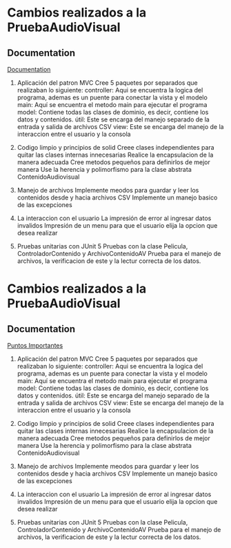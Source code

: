 
# Cambios realizados a la PruebaAudioVisual





## Documentation

[Documentation](https://linktodocumentation)

1. Aplicación del patron MVC
Cree 5 paquetes por separados que realizaban lo siguiente: 
controller: Aqui se encuentra la logica del programa, ademas es un puente para conectar la vista y el modelo
main: Aquí se encuentra el metodo main para ejecutar el programa
model: Contiene todas las clases de dominio, es decir, contiene los datos y contenidos.
útil: Este se encarga del manejo separado de la entrada y salida de archivos CSV
view: Este se encarga del manejo de la interaccion entre el usuario y la consola

2. Codigo limpio y principios de solid
Creee clases independientes para quitar las clases internas innecesarias
Realice la encapsulacion de la manera adecuada
Cree metodos pequeños para definirlos de mejor manera
Use la herencia y polimorfismo para la clase abstrata ContenidoAudiovisual

3. Manejo de archivos
Implemente meodos para guardar y leer los contenidos desde y hacia archivos CSV
Implemente un manejo basico de las excepciones

4. La interaccion con el usuario
La impresión de error al ingresar datos invalidos
Impresión de un menu para que el usuario elija la opcion que desea realizar

5. Pruebas unitarias con JUnit 5
Pruebas con la clase Pelicula, ControladorContenido y ArchivoContenidoAV
Prueba para el manejo de archivos, la verificacion de este y la lectur correcta de los datos.


# Cambios realizados a la PruebaAudioVisual





## Documentation

[Puntos Importantes](https://linktodocumentation)

1. Aplicación del patron MVC
Cree 5 paquetes por separados que realizaban lo siguiente: 
controller: Aqui se encuentra la logica del programa, ademas es un puente para conectar la vista y el modelo
main: Aquí se encuentra el metodo main para ejecutar el programa
model: Contiene todas las clases de dominio, es decir, contiene los datos y contenidos.
útil: Este se encarga del manejo separado de la entrada y salida de archivos CSV
view: Este se encarga del manejo de la interaccion entre el usuario y la consola

2. Codigo limpio y principios de solid
Creee clases independientes para quitar las clases internas innecesarias
Realice la encapsulacion de la manera adecuada
Cree metodos pequeños para definirlos de mejor manera
Use la herencia y polimorfismo para la clase abstrata ContenidoAudiovisual

3. Manejo de archivos
Implemente meodos para guardar y leer los contenidos desde y hacia archivos CSV
Implemente un manejo basico de las excepciones

4. La interaccion con el usuario
La impresión de error al ingresar datos invalidos
Impresión de un menu para que el usuario elija la opcion que desea realizar

5. Pruebas unitarias con JUnit 5
Pruebas con la clase Pelicula, ControladorContenido y ArchivoContenidoAV
Prueba para el manejo de archivos, la verificacion de este y la lectur correcta de los datos.






